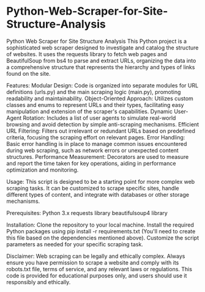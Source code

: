 # Python-Web-Scraper-for-Site-Structure-Analysis
Python Web Scraper for Site Structure Analysis
This Python project is a sophisticated web scraper designed to investigate and catalog the structure of websites. It uses the requests library to fetch web pages and BeautifulSoup from bs4 to parse and extract URLs, organizing the data into a comprehensive structure that represents the hierarchy and types of links found on the site.

Features:
Modular Design: Code is organized into separate modules for URL definitions (urls.py) and the main scraping logic (main.py), promoting readability and maintainability.
Object-Oriented Approach: Utilizes custom classes and enums to represent URLs and their types, facilitating easy manipulation and extension of the scraper's capabilities.
Dynamic User-Agent Rotation: Includes a list of user agents to simulate real-world browsing and avoid detection by simple anti-scraping mechanisms.
Efficient URL Filtering: Filters out irrelevant or redundant URLs based on predefined criteria, focusing the scraping effort on relevant pages.
Error Handling: Basic error handling is in place to manage common issues encountered during web scraping, such as network errors or unexpected content structures.
Performance Measurement: Decorators are used to measure and report the time taken for key operations, aiding in performance optimization and monitoring.

Usage:
This script is designed to be a starting point for more complex web scraping tasks. It can be customized to scrape specific sites, handle different types of content, and integrate with databases or other storage mechanisms.

Prerequisites:
Python 3.x
requests library
beautifulsoup4 library

Installation:
Clone the repository to your local machine.
Install the required Python packages using pip install -r requirements.txt (You'll need to create this file based on the dependencies mentioned above).
Customize the script parameters as needed for your specific scraping task.

Disclaimer:
Web scraping can be legally and ethically complex. Always ensure you have permission to scrape a website and comply with its robots.txt file, terms of service, and any relevant laws or regulations. This code is provided for educational purposes only, and users should use it responsibly and ethically.
